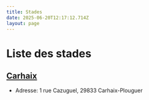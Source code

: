 ```yaml
---
title: Stades
date: 2025-06-20T12:17:12.714Z
layout: page
---
```


# Liste des stades


## [Carhaix](/stades/Carhaix/)
- Adresse: 1 rue Cazuguel, 29833 Carhaix-Plouguer


